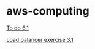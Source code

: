 # aws-computing

[To do 6.1](https://s3.amazonaws.com/lecrominesbucket/To-Do.htm)

[Load balancer exercise 3.1](http://my-aws-1573492935.us-east-1.elb.amazonaws.com)

